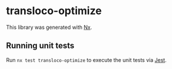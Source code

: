 # transloco-optimize

This library was generated with [Nx](https://nx.dev).

## Running unit tests

Run `nx test transloco-optimize` to execute the unit tests via [Jest](https://jestjs.io).
